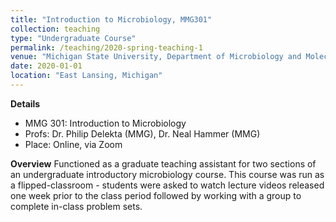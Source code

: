 ```yaml
---
title: "Introduction to Microbiology, MMG301"
collection: teaching
type: "Undergraduate Course"
permalink: /teaching/2020-spring-teaching-1
venue: "Michigan State University, Department of Microbiology and Molecular Genetics"
date: 2020-01-01
location: "East Lansing, Michigan"
---
```

**Details**
- MMG 301: Introduction to Microbiology
- Profs: Dr. Philip Delekta (MMG), Dr. Neal Hammer (MMG)
- Place: Online, via Zoom

**Overview**
Functioned as a graduate teaching assistant for two sections of an undergraduate introductory microbiology course. This course was run as a flipped-classroom - students were asked to watch lecture videos released one week prior to the class period followed by working with a group to complete in-class problem sets. 
